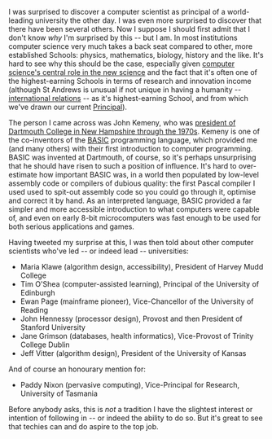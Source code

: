 <html><body><p>I was surprised to discover a computer scientist as principal of a world-leading university the other day. I was even more surprised to discover that there have been several others.

<!--more-->Now I suppose I should first admit that I don't know <em>why</em> I'm surprised by this -- but I am. In most institutions computer science very much takes a back seat compared to other, more established Schools: physics, mathematics, biology, history and the like. It's hard to see why this should be the case, especially given <a href="/2010/04/computer-microscope/">computer science's central role in the new science</a> and the fact that it's often one of the highest-earning Schools in terms of research and innovation income (although St Andrews is unusual if not unique in having a humanity -- <a href="http://www.st-andrews.ac.uk/intrel/home/">international relations</a> -- as it's highest-earning School, and from which we've drawn our current <a href="http://www.st-andrews.ac.uk/principal/">Principal</a>).

The person I came across was John Kemeny, who was <a href="http://www.dartmouth.edu/~president/succession/kemeny.html">president of Dartmouth College in New Hampshire through the 1970s</a>. Kemeny is one of the co-inventors of the <a href="http://en.wikipedia.org/wiki/BASIC">BASIC</a> programming language, which provided me (and many others) with their first introduction to computer programming. BASIC was invented at Dartmouth, of course, so it's perhaps unsurprising that he should have risen to such a position of influence. It's hard to over-estimate how important BASIC was, in a world then populated by low-level assembly code or compilers of dubious quality: the first Pascal compiler I used used to spit-out assembly code so you could go through it, optimise and correct it by hand. As an interpreted language, BASIC provided a far simpler and more accessible introduction to what computers were capable of, and even on early 8-bit microcomputers was fast enough to be used for both serious applications and games.

Having tweeted my surprise at this, I was then told about other computer scientists who've led -- or indeed lead -- universities:
</p><ul>
	<li>Maria Klawe (algorithm design, accessibility), President of Harvey Mudd College</li>
	<li>Tim O'Shea (computer-assisted learning), Principal of the University of Edinburgh</li>
	<li>Ewan Page (mainframe pioneer), Vice-Chancellor of the University of Reading</li>
	<li>John Hennessy (processor design), Provost and then President of Stanford University</li>
	<li>Jane Grimson (databases, health informatics), Vice-Provost of Trinity College Dublin</li>
	<li>Jeff Vitter (algorithm design), President of the University of Kansas</li>
</ul>
And of course an honourary mention for:
<ul>
	<li>Paddy Nixon (pervasive computing), Vice-Principal for Research, University of Tasmania</li>
</ul>
Before anybody asks, this is <em>not</em> a tradition I have the slightest interest or intention of following in -- or indeed the ability to do so. But it's great to see that techies can and do aspire to the top job.</body></html>